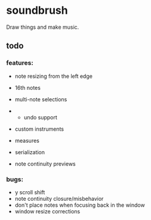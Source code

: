 # soundbrush
Draw things and make music.

## todo

### features:

* note resizing from the left edge
* 16th notes
* multi-note selections
* * undo support

* custom instruments
* measures
* serialization

* note continuity previews

### bugs:

* y scroll shift
* note continuity closure/misbehavior
* don't place notes when focusing back in the window
* window resize corrections